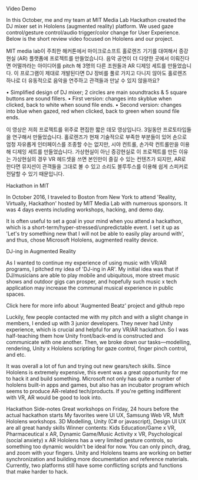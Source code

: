 Video Demo

In this October, me and my team at MIT Media Lab Hackathon created the DJ mixer set in Hololens (augmented reality) platform. We used gaze control/gesture control/audio trigger/color change for User Experience. Below is the short review video focused on Hololens and our project.

MIT media lab이 주최한 해커톤에서 마이크로소프트 홀로렌즈 기기를 대여해서 증강현실 (AR) 플랫폼에 프로젝트를 만들었습니다. 음악 공연이 더 다양한 곳에서 이뤄진다면 어떨까라는 아이디어를 pitch 해 3명의 다른 조원들과 AR 디제잉 세트를 만들었습니다. 이 프로그램이 제대로 개발된다면 DJ 장비를 풀로 가지고 다니지 않아도 홀로렌즈 하나로 더 유동적으로 음악을 연주하고 관객들과 만날 수 있지 않을까요?

• Simplified design of DJ mixer; 2 circles are main soundtracks & 5 square buttons are sound fillers.
• First version: changes into skyblue when clicked, back to white when sound file ends.
• Second version: changes into blue when gazed, red when clicked, back to green when sound file ends.

이 영상은 저희 프로젝트를 위주로 편집한 짧은 데모 영상입니다. 3일동안 프로토타입들을 연구해서 만들었습니다. 홀로렌즈가 현재 기술적으로 부족한 부분들이 있어 손으로 엄청 자유롭게 인터페이스를 조종할 수는 없지만, 시야 컨트롤, 손가락 컨트롤만을 이용해 디제잉 세트를 만들었습니다. 가상현실이 아닌 증강현실로 이 프로젝트를 만든 이유는 가상현실의 경우 VR 헤드셋을 쓰면 본인만이 즐길 수 있는 컨텐츠가 되지만, AR로 한다면 뮤지션이 관객들을 그대로 볼 수 있고 소리도 블루투스를 이용해 쉽게 스피커로 전달할 수 있기 때문입니다.

Hackathon in MIT

In October 2016, I traveled to Boston from New York to attend 'Reality, Virtually, Hackathon' hosted by MIT Media Lab with numerous sponsors. It was 4 days events including workshops, hacking, and demo day.

It is often useful to set a goal in your mind when you attend a hackathon, which is a short-term/hyper-stressed/unpredictable event. I set it up as 'Let's try something new that I will not be able to easily play around with', and thus, chose Microsoft Hololens, augmented reality device.

DJ-ing in Augmented Reality

As I wanted to continue my experience of using music with VR/AR programs, I pitched my idea of 'DJ-ing in AR'. My initial idea was that if DJ/musicians are able to play mobile and ubiquitous, more street music shows and outdoor gigs can prosper, and hopefully such music x tech application may increase the communal musical experience in public spaces.

Click here for more info about 'Augmented Beatz' project and github repo

Luckily, few people contacted me with my pitch and with a slight change in members, I ended up with 3 junior developers. They never had Unity experience, which is crucial and helpful for any VR/AR hackathon. So I was half-teaching them how Unity front/back-end is constructed and communicate with one another. Then, we broke down our tasks—modelling, rendering, Unity x Hololens scripting for gaze control, finger pinch control, and etc.

It was overall a lot of fun and trying out new gears/tech skills. Since Hololens is extremely expensive, this event was a great opportunity for me to hack it and build something. Microsoft not only has quite a number of hololens built-in apps and games, but also has an incubator program which seems to produce AR-related tech/products. If you're getting indifferent with VR, AR would be good to look into.

Hackathon Side-notes
Great workshops on Friday, 24 hours before the actual hackathon starts
My favorites were UI UX, Samsung Web VR, Msft Hololens workshops.
3D Modelling, Unity (C# or javascript), Design UI UX are all great handy skills
Winner contents: Kids Education/Game x VR, Pharmaceutical x AR, Dynamic Game/Music Activity x VR, Psychological (social anxiety) x AR
Hololens has a very limited gesture controls, so something too dynamic wouldn't be ideal for now. You can only pinch, drag, and zoom with your fingers.
Unity and Hololens teams are working on better synchronization and building more documentation and reference materials. Currently, two platforms still have some conflicting scripts and functions that make harder to hack.
